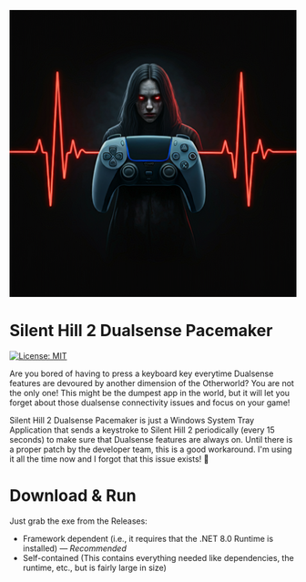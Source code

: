 ![alt text](pacemaker.png "Silent Hill 2 Dualsense Pacemaker")

# Silent Hill 2 Dualsense Pacemaker

[![License: MIT](https://img.shields.io/badge/License-MIT-green.svg)](https://github.com/dotnet/winforms/blob/main/LICENSE.TXT)

Are you bored of having to press a keyboard key everytime Dualsense features are devoured by another dimension of the Otherworld? You are not the only one! This might be the dumpest app in the world, but it will let you forget about those dualsense connectivity issues and focus on your game!

Silent Hill 2 Dualsense Pacemaker is just a Windows System Tray Application that sends a keystroke to Silent Hill 2 periodically (every 15 seconds) to make sure that Dualsense features are always on. Until there is a proper patch by the developer team, this is a good workaround. I'm using it all the time now and I forgot that this issue exists! 🤟

# Download & Run

Just grab the exe from the Releases:
- Framework dependent (i.e., it requires that the .NET 8.0 Runtime is installed) — _Recommended_
- Self-contained (This contains everything needed like dependencies, the runtime, etc., but is fairly large in size)



